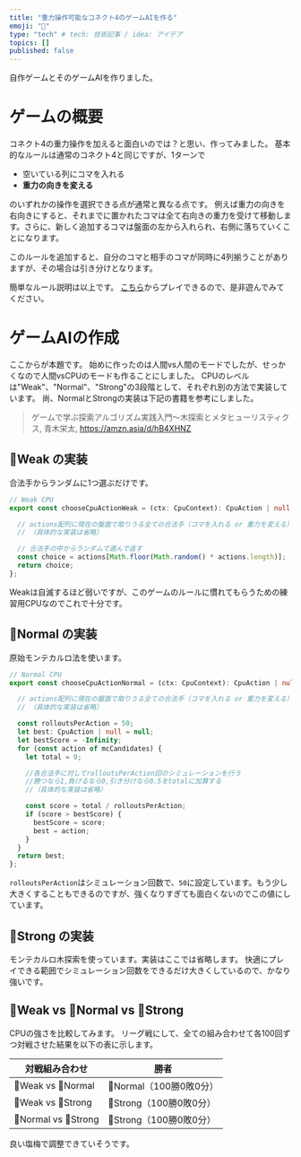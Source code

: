 ```yaml
---
title: "重力操作可能なコネクト4のゲームAIを作る"
emoji: "🔴"
type: "tech" # tech: 技術記事 / idea: アイデア
topics: []
published: false
---
```

自作ゲームとそのゲームAIを作りました。

# ゲームの概要

コネクト4の重力操作を加えると面白いのでは？と思い、作ってみました。
基本的なルールは通常のコネクト4と同じですが、1ターンで
- 空いている列にコマを入れる
- **重力の向きを変える**
  
のいずれかの操作を選択できる点が通常と異なる点です。
例えば重力の向きを右向きにすると、それまでに置かれたコマは全て右向きの重力を受けて移動します。さらに、新しく追加するコマは盤面の左から入れられ、右側に落ちていくことになります。

このルールを追加すると、自分のコマと相手のコマが同時に4列揃うことがありますが、その場合は引き分けとなります。

簡単なルール説明は以上です。
[こちら](https://arad166.github.io/gravity-controllable-connect4/)からプレイできるので、是非遊んでみてください。

# ゲームAIの作成

ここからが本題です。
始めに作ったのは人間vs人間のモードでしたが、せっかくなので人間vsCPUのモードも作ることにしました。
CPUのレベルは"Weak"、"Normal"、"Strong"の3段階として、それぞれ別の方法で実装しています。
尚、NormalとStrongの実装は下記の書籍を参考にしました。
>ゲームで学ぶ探索アルゴリズム実践入門～木探索とメタヒューリスティクス, 青木栄太, https://amzn.asia/d/hB4XHNZ

## 🐇Weak の実装

合法手からランダムに1つ選ぶだけです。

```typescript
// Weak CPU
export const chooseCpuActionWeak = (ctx: CpuContext): CpuAction | null => {

  // actions配列に現在の盤面で取りうる全ての合法手（コマを入れる or 重力を変える）を追加する処理
  // （具体的な実装は省略）

  // 合法手の中からランダムで選んで返す
  const choice = actions[Math.floor(Math.random() * actions.length)];
  return choice;
};
```

Weakは自滅するほど弱いですが、このゲームのルールに慣れてもらうための練習用CPUなのでこれで十分です。

## 🐑Normal の実装

原始モンテカルロ法を使います。

```typescript
// Normal CPU
export const chooseCpuActionNormal = (ctx: CpuContext): CpuAction | null => {

  // actions配列に現在の盤面で取りうる全ての合法手（コマを入れる or 重力を変える）を追加する処理
  // （具体的な実装は省略）

  const rolloutsPerAction = 50;
  let best: CpuAction | null = null;
  let bestScore = -Infinity;
  for (const action of mcCandidates) {
    let total = 0;

    //各合法手に対してrolloutsPerAction回のシミュレーションを行う
    //勝つなら1,負けるなら0,引き分けなら0.5をtotalに加算する
    //（具体的な実装は省略）

    const score = total / rolloutsPerAction;
    if (score > bestScore) {
      bestScore = score;
      best = action;
    }
  }
  return best;
};
```
<code>rolloutsPerAction</code>はシミュレーション回数で、<code>50</code>に設定しています。もう少し大きくすることもできるのですが、強くなりすぎても面白くないのでこの値にしています。

## 🦁Strong の実装

モンテカルロ木探索を使っています。実装はここでは省略します。
快適にプレイできる範囲でシミュレーション回数をできるだけ大きくしているので、かなり強いです。

## 🐇Weak vs 🐑Normal vs 🦁Strong

CPUの強さを比較してみます。
リーグ戦にして、全ての組み合わせて各100回ずつ対戦させた結果を以下の表に示します。

| 対戦組み合わせ | 勝者 |
|---|---|
| 🐇Weak vs 🐑Normal | 🐑Normal（100勝0敗0分） |
| 🐇Weak vs 🦁Strong | 🦁Strong（100勝0敗0分） |
| 🐑Normal vs 🦁Strong | 🦁Strong（100勝0敗0分） |

良い塩梅で調整できていそうです。


